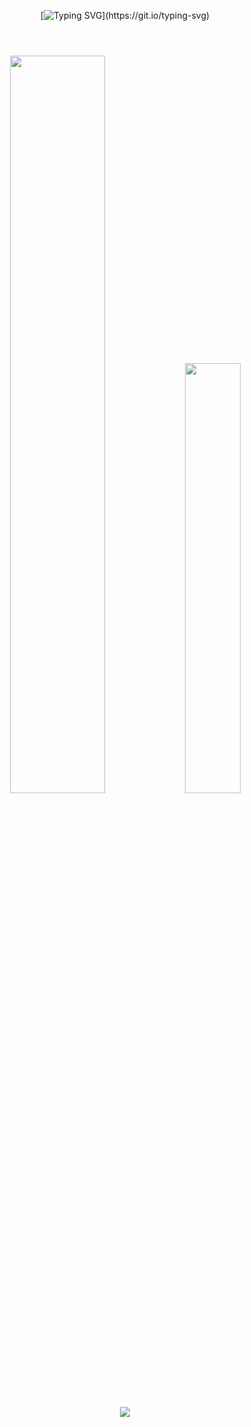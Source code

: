 <div align="center">
  
[![Typing SVG](https://readme-typing-svg.demolab.com?font=Roboto&size=60&duration=3000&pause=1000&color=4D6EF7&center=true&vCenter=true&width=435&height=120&lines=Welcome+!)](https://git.io/typing-svg)
#
<br/>
<img src="https://github-readme-stats.vercel.app/api?username=jungjaeseung&theme=react&show_icons=true" width="55%" />
<img src="https://github-readme-stats.vercel.app/api/top-langs/?username=jungjaeseung&layout=compact&theme=react" width="42%" />
<br/>
<br/>
<img src="https://github-readme-activity-graph.vercel.app/graph?username=jungjaeseung&t&bg_color=292A36&color=4D6EF7&line=4D6EF7&point=4D6EF7&title_color=4D6EF7" />
</div>
